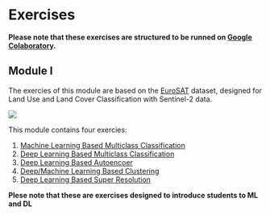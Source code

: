 # Exercises

**Please note that these exercises are structured to be runned on [Google Colaboratory](https://colab.research.google.com/).**

## Module I 

The exercies of this module are based on the [EuroSAT](https://github.com/phelber/EuroSAT) dataset, designed for Land Use and Land Cover Classification with Sentinel-2 data.

![](https://github.com/phelber/EuroSAT/blob/master/eurosat_overview_small.jpg?raw=true)

This module contains four exercies:

1. [Machine Learning Based Multiclass Classification](EuroSAT_ML_Classification.ipynb)
2. [Deep Learning Based Multiclass Classification](EuroSAT_CNN_Classification.ipynb)
3. [Deep Learning Based Autoencoer](EuroSAT_CNN_Autoencoder.ipynb)
4. [Deep/Machine Learning Based Clustering](EuroSAT_CNN_Autoencoder_Clustering.ipynb)
5. [Deep Learning Based Super Resolution](EuroSAT_CNN_SuperResolution.ipynb)

**Plese note that these are exercises designed to introduce students to ML and DL**